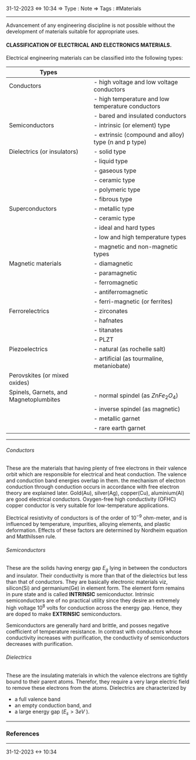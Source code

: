 31-12-2023 <=> 10:34
=> Type : Note
=> Tags : #Materials

---
Advancement of any engineering discipline is not possible without the development of materials suitable for appropriate uses.

#### CLASSIFICATION OF ELECTRICAL AND ELECTRONICS MATERIALS.
Electrical engineering materials can be classified into the following types:

| Types                                  |                                                      |
| -------------------------------------- | ---------------------------------------------------- |
| Conductors                             | - high voltage and low voltage conductors            |
|                                        | - high temperature and low temperature conductors    |
|                                        | - bared and insulated conductors                     |
| Semiconductors                         | - intrinsic (or element) type                        |
|                                        | - extrinsic (compound and alloy) type (n and p type) |
| Dielectrics (or insulators)            | - solid type                                         |
|                                        | - liquid type                                        |
|                                        | - gaseous type                                       |
|                                        | - ceramic type                                       |
|                                        | - polymeric type                                     |
|                                        | - fibrous type                                       |
| Superconductors                        | - metallic type                                      |
|                                        | - ceramic type                                       |
|                                        | - ideal and hard types                               |
|                                        | - low and high temperature types                     |
|                                        | - magnetic and non-magnetic types                    |
| Magnetic materials                     | - diamagnetic                                        |
|                                        | - paramagnetic                                       |
|                                        | - ferromagnetic                                      |
|                                        | - antiferromagnetic                                  |
|                                        | - ferri-magnetic (or ferrites)                       |
| Ferrorelectrics                        | - zirconates                                         |
|                                        | - hafnates                                           |
|                                        | - titanates                                          |
|                                        | - PLZT                                               |
| Piezoelectrics                         | - natural (as rochelle salt)                         |
|                                        | - artificial (as tourmaline, metaniobate)            |
| Perovskites (or mixed oxides)          |                                                      |
| Spinels, Garnets, and Magnetoplumbites | - normal spindel (as $ZnFe_2O_4$)                    |
|                                        | - inverse spindel (as magnetic)                      |
|                                        | - metallic garnet                                    |
|                                        | - rare earth garnet                                                     |

---
###### Conductors
These are the materials that having plenty of free electrons in their valence orbit which are responsible for electrical and heat conduction. The valence and conduction band energies overlap in them. the mechanism of electron conduction through conduction occurs in accordance with free electron theory are explained later. Gold(Au), silver(Ag), copper(Cu), aluminium(Al) are good electrical conductors. Oxygen-free high conductivity (OFHC) copper conductor is very suitable for low-temperature applications.

Electrical resistivity of conductors is of the order of $10^{-9}$ ohm-meter, and is influenced by temperature, impurities, alloying elements, and plastic deformation. Effects of these factors are determined by Nordheim equation and Matthilssen rule.

###### Semiconductors
These are the solids having energy gap $E_g$ lying in between the conductors and insulator. Their conductivity is more than that of the dielectrics but less than that of conductors. They are basically electronic materials viz, silicon(Si) and germanium(Ge) in element form. The element form remains in pure state and is called **INTRINSIC** semiconductor. Intrinsic semiconductors are of no practical utility since they desire an extremely high voltage $10^8$ volts for conduction across the energy gap. Hence, they are doped to make **EXTRINSIC** semiconductors.

Semiconductors are generally hard and brittle, and posses negative coefficient of temperature resistance. In contrast with conductors whose conductivity increases with purification, the conductivity of semiconductors decreases with purification.

###### Dielectrics
These are the insulating materials in which the valence electrons are tightly bound to their parent atoms. Therefor, they require a very large electric field to remove these electrons from the atoms. Dielectrics are characterized by 
- a full valence band
- an empty conduction band, and
- a large energy gap ($E_s > 3 eV$ ).


---
### References

---
31-12-2023 <-> 10:34